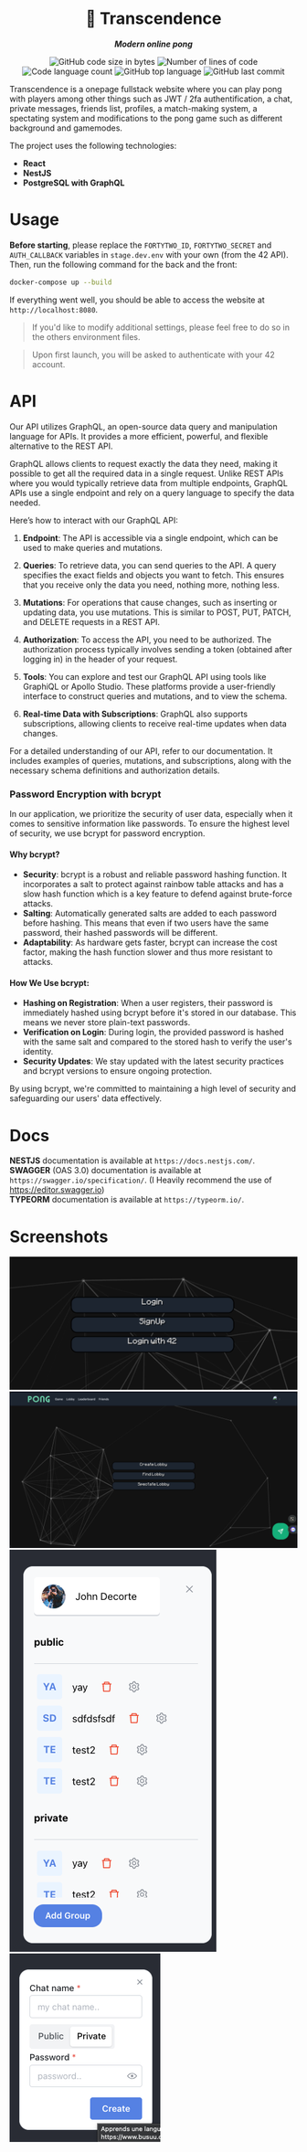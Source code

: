 <h1 align="center">
	📖 Transcendence
</h1>

<p align="center">
	<b><i>Modern online pong</i></b><br>
</p>

<p align="center">
	<img alt="GitHub code size in bytes" src="https://img.shields.io/github/languages/code-size/jdecorte-be/42-Transcendence?color=lightblue" />
	<img alt="Number of lines of code" src="https://img.shields.io/tokei/lines/github/jdecorte-be/42-Transcendence?color=critical" />
	<img alt="Code language count" src="https://img.shields.io/github/languages/count/jdecorte-be/42-Transcendence?color=yellow" />
	<img alt="GitHub top language" src="https://img.shields.io/github/languages/top/jdecorte-be/42-Transcendence?color=blue" />
	<img alt="GitHub last commit" src="https://img.shields.io/github/last-commit/jdecorte-be/42-Transcendence?color=green" />
</p>

Transcendence is a onepage fullstack website where you can play pong with players among other things such as  JWT / 2fa authentification, a chat, private messages, friends list, profiles, a match-making system, a spectating system and modifications to the pong game such as different background and gamemodes.

The project uses the following technologies:
- **React**
- **NestJS**
- **PostgreSQL with GraphQL**

# Usage

**Before starting**, please replace the `FORTYTWO_ID`, `FORTYTWO_SECRET` and `AUTH_CALLBACK` variables in `stage.dev.env` with your own (from the 42 API).<br>
Then, run the following command for the back and the front:

```bash
docker-compose up --build
```

If everything went well, you should be able to access the website at `http://localhost:8080`.
> If you'd like to modify additional settings, please feel free to do so in the others environment files.

> Upon first launch, you will be asked to authenticate with your 42 account.


# API

Our API utilizes GraphQL, an open-source data query and manipulation language for APIs. It provides a more efficient, powerful, and flexible alternative to the REST API.

GraphQL allows clients to request exactly the data they need, making it possible to get all the required data in a single request. Unlike REST APIs where you would typically retrieve data from multiple endpoints, GraphQL APIs use a single endpoint and rely on a query language to specify the data needed.

Here’s how to interact with our GraphQL API:

1. **Endpoint**: The API is accessible via a single endpoint, which can be used to make queries and mutations.

2. **Queries**: To retrieve data, you can send queries to the API. A query specifies the exact fields and objects you want to fetch. This ensures that you receive only the data you need, nothing more, nothing less.

3. **Mutations**: For operations that cause changes, such as inserting or updating data, you use mutations. This is similar to POST, PUT, PATCH, and DELETE requests in a REST API.

4. **Authorization**: To access the API, you need to be authorized. The authorization process typically involves sending a token (obtained after logging in) in the header of your request.

5. **Tools**: You can explore and test our GraphQL API using tools like GraphiQL or Apollo Studio. These platforms provide a user-friendly interface to construct queries and mutations, and to view the schema.

6. **Real-time Data with Subscriptions**: GraphQL also supports subscriptions, allowing clients to receive real-time updates when data changes.

For a detailed understanding of our API, refer to our documentation. It includes examples of queries, mutations, and subscriptions, along with the necessary schema definitions and authorization details.


### Password Encryption with bcrypt

In our application, we prioritize the security of user data, especially when it comes to sensitive information like passwords. To ensure the highest level of security, we use bcrypt for password encryption. 

#### Why bcrypt?

- **Security**: bcrypt is a robust and reliable password hashing function. It incorporates a salt to protect against rainbow table attacks and has a slow hash function which is a key feature to defend against brute-force attacks.
- **Salting**: Automatically generated salts are added to each password before hashing. This means that even if two users have the same password, their hashed passwords will be different.
- **Adaptability**: As hardware gets faster, bcrypt can increase the cost factor, making the hash function slower and thus more resistant to attacks.

#### How We Use bcrypt:

- **Hashing on Registration**: When a user registers, their password is immediately hashed using bcrypt before it's stored in our database. This means we never store plain-text passwords.
- **Verification on Login**: During login, the provided password is hashed with the same salt and compared to the stored hash to verify the user's identity.
- **Security Updates**: We stay updated with the latest security practices and bcrypt versions to ensure ongoing protection.

By using bcrypt, we're committed to maintaining a high level of security and safeguarding our users' data effectively.

# Docs

**NESTJS** documentation is available at `https://docs.nestjs.com/`.<br>
**SWAGGER** (OAS 3.0) documentation is available at `https://swagger.io/specification/`. (I Heavily recommend the use of https://editor.swagger.io)<br>
**TYPEORM** documentation is available at `https://typeorm.io/`.<br>
# Screenshots

![login](screen/login.png)
![home](screen/home.png)
![chat](screen/chat.png)
![add](screen/add.png)